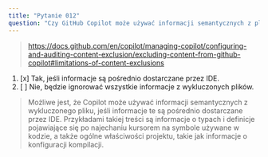 ```yaml
---
title: "Pytanie 012"
question: "Czy GitHub Copilot może używać informacji semantycznych z pliku, który jest ignorowany przez wykluczenia treści w GitHub Copilot?"
---
```


> https://docs.github.com/en/copilot/managing-copilot/configuring-and-auditing-content-exclusion/excluding-content-from-github-copilot#limitations-of-content-exclusions  
1. [x] Tak, jeśli informacje są pośrednio dostarczane przez IDE.  
1. [ ] Nie, będzie ignorować wszystkie informacje z wykluczonych plików.  
> Możliwe jest, że Copilot może używać informacji semantycznych z wykluczonego pliku, jeśli informacje te są pośrednio dostarczane przez IDE. Przykładami takiej treści są informacje o typach i definicje pojawiające się po najechaniu kursorem na symbole używane w kodzie, a także ogólne właściwości projektu, takie jak informacje o konfiguracji kompilacji.  
